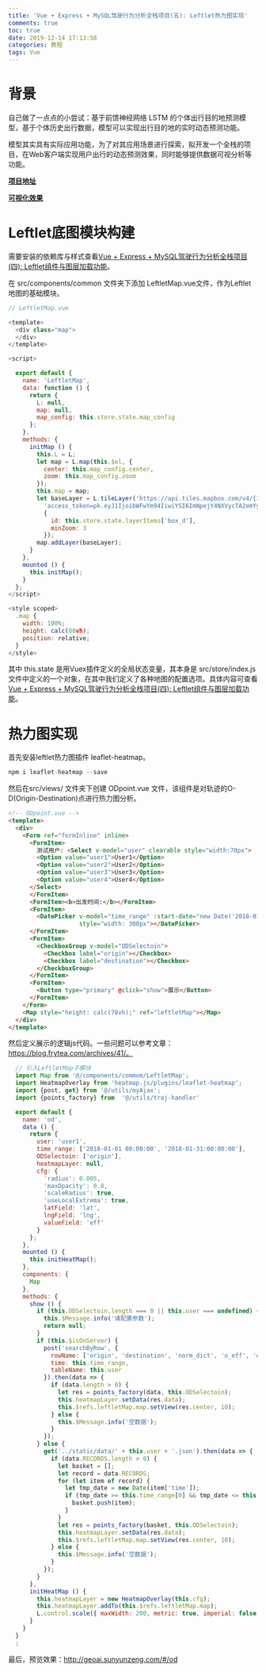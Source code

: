 ```yaml
---
title: 'Vue + Express + MySQL驾驶行为分析全栈项目(五): Leftlet热力图实现'
comments: true
toc: true
date: 2019-12-14 17:13:58
categories: 教程
tags: Vue
---
```


# 背景

自己做了一点点的小尝试：基于前馈神经网络 LSTM 的个体出行目的地预测模型，基于个体历史出行数据，模型可以实现出行目的地的实时动态预测功能。

模型其实具有实际应用功能，为了对其应用场景进行探索，拟开发一个全栈的项目，在Web客户端实现用户出行的动态预测效果，同时能够提供数据可视分析等功能。

**[项目地址](https://github.com/SUNYunZeng/AIforDriving)**

**[可视化效果](http://geoai.sunyunzeng.com/)**


# Leftlet底图模块构建

需要安装的依赖库与样式查看[Vue + Express + MySQL驾驶行为分析全栈项目(四): Leftlet组件与图层加载功能](http://sunyunzeng.com/Vue-Express-MySQL%E9%A9%BE%E9%A9%B6%E8%A1%8C%E4%B8%BA%E5%88%86%E6%9E%90%E5%85%A8%E6%A0%88%E9%A1%B9%E7%9B%AE-%E5%9B%9B-Leftlet%E7%BB%84%E4%BB%B6%E4%B8%8E%E5%9B%BE%E5%B1%82%E5%8A%A0%E8%BD%BD%E5%8A%9F%E8%83%BD/)。

在 src/components/common 文件夹下添加 LeftletMap.vue文件，作为Leftlet地图的基础模块。

```javascript
// LeftletMap.vue

<template>
  <div class="map">
  </div>
</template>

<script>

  export default {
    name: 'LeftletMap',
    data: function () {
      return {
        L: null,
        map: null,
        map_config: this.store.state.map_config
      };
    },
    methods: {
      initMap () {
        this.L = L;
        let map = L.map(this.$el, {
          center: this.map_config.center,
          zoom: this.map_config.zoom
        });
        this.map = map;
        let baseLayer = L.tileLayer('https://api.tiles.mapbox.com/v4/{id}/{z}/{x}/{y}.png?' +
          'access_token=pk.eyJ1IjoibWFwYm94IiwiYSI6ImNpejY4NXVycTA2emYycXBndHRqcmZ3N3gifQ.rJcFIG214AriISLbB6B5aw',
          {
            id: this.store.state.layerItems['box_d'],
            minZoom: 3
          });
        map.addLayer(baseLayer);
      }
    },
    mounted () {
      this.initMap();
    }
  };
</script>

<style scoped>
  .map {
    width: 100%;
    height: calc(88vh);
    position: relative;
  }
</style>
```

其中 this.state 是用Vuex插件定义的全局状态变量，其本身是 src/store/index.js文件中定义的一个对象，在其中我们定义了各种地图的配置选项。具体内容可查看[Vue + Express + MySQL驾驶行为分析全栈项目(四): Leftlet组件与图层加载功能](http://sunyunzeng.com/Vue-Express-MySQL%E9%A9%BE%E9%A9%B6%E8%A1%8C%E4%B8%BA%E5%88%86%E6%9E%90%E5%85%A8%E6%A0%88%E9%A1%B9%E7%9B%AE-%E5%9B%9B-Leftlet%E7%BB%84%E4%BB%B6%E4%B8%8E%E5%9B%BE%E5%B1%82%E5%8A%A0%E8%BD%BD%E5%8A%9F%E8%83%BD/)。

# 热力图实现

首先安装leftlet热力图插件 leaflet-heatmap。

```javascript
npm i leaflet-heatmap --save
```

然后在src/views/ 文件夹下创建 ODpoint.vue 文件，该组件是对轨迹的O-D(Origin-Destination)点进行热力图分析。

```html
<!-- ODpoint.vue -->
<template>
  <div>
    <Form ref="formInline" inline>
      <FormItem>
        测试用户: <Select v-model="user" clearable style="width:70px">
        <Option value="user1">User1</Option>
        <Option value="user2">User2</Option>
        <Option value="user3">User3</Option>
        <Option value="user4">User4</Option>
      </Select>
      </FormItem>
      <FormItem><b>出发时间:</b></FormItem>
      <FormItem>
        <DatePicker v-model="time_range" :start-date="new Date('2018-01-01 00:00:00')" type="datetimerange"
                    style="width: 300px"></DatePicker>
      </FormItem>
      <FormItem>
        <CheckboxGroup v-model="ODSelectoin">
          <Checkbox label="origin"></Checkbox>
          <Checkbox label="destination"></Checkbox>
        </CheckboxGroup>
      </FormItem>
      <FormItem>
        <Button type="primary" @click="show">展示</Button>
      </FormItem>
    </Form>
    <Map style="height: calc(78vh);" ref="leftletMap"></Map>
  </div>
</template>
```
然后定义展示的逻辑js代码。一些问题可以参考文章：https://blog.frytea.com/archives/41/。

```javascript
  // 引入LeftletMap子模块
  import Map from '@/components/commom/LeftletMap';
  import HeatmapOverlay from 'heatmap.js/plugins/leaflet-heatmap';
  import {post, get} from '@/utils/myAjax';
  import {points_factory} from  '@/utils/traj-handler'

  export default {
    name: 'od',
    data () {
      return {
        user: 'user1',
        time_range: ['2018-01-01 00:00:00', '2018-01-31:00:00:00'],
        ODSelectoin: ['origin'],
        heatmapLayer: null,
        cfg: {
          'radius': 0.005,
          'maxOpacity': 0.8,
          'scaleRadius': true,
          'useLocalExtrema': true,
          latField: 'lat',
          lngField: 'lng',
          valueField: 'eff'
        }
      };
    },
    mounted () {
      this.initHeatMap();
    },
    components: {
      Map
    },
    methods: {
      show () {
        if (this.ODSelectoin.length === 0 || this.user === undefined) {
          this.$Message.info('请配置参数');
          return null;
        }
        if (this.$isOnServer) {
          post('searchByRow', {
            rowName: ['origin', 'destination', 'norm_dict', 'o_eff', 'd_eff'],
            time: this.time_range,
            tableName: this.user
          }).then(data => {
            if (data.length > 0) {
              let res = points_factory(data, this.ODSelectoin);
              this.heatmapLayer.setData(res.data);
              this.$refs.leftletMap.map.setView(res.center, 10);
            } else {
              this.$Message.info('空数据');
            }
          });
        } else {
          get('../static/data/' + this.user + '.json').then(data => {
            if (data.RECORDS.length > 0) {
              let basket = [];
              let record = data.RECORDS;
              for (let item of record) {
                let tmp_date = new Date(item['time']);
                if (tmp_date >= this.time_range[0] && tmp_date <= this.time_range[1]) {
                  basket.push(item);
                }
              }
              let res = points_factory(basket, this.ODSelectoin);
              this.heatmapLayer.setData(res.data);
              this.$refs.leftletMap.map.setView(res.center, 10);
            } else {
              this.$Message.info('空数据');
            }
          });
        }
      },
      initHeatMap () {
        this.heatmapLayer = new HeatmapOverlay(this.cfg);
        this.heatmapLayer.addTo(this.$refs.leftletMap.map);
        L.control.scale({ maxWidth: 200, metric: true, imperial: false }).addTo(this.$refs.leftletMap.map);
      }
    }
  }
  ;
```

最后，预览效果：http://geoai.sunyunzeng.com/#/od